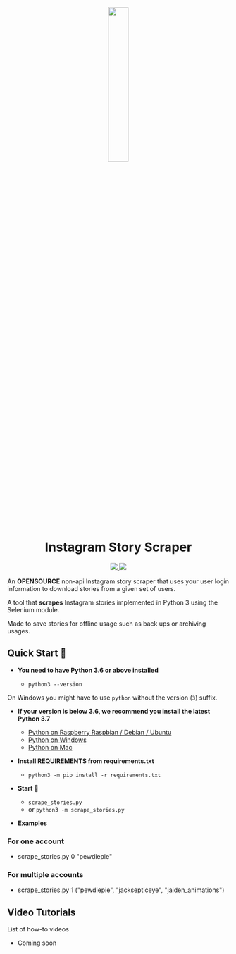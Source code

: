 <div align="center">
  <img width="30%" src="https://svgshare.com/i/CE1.svg"></img>
</div>
<h1 align="center">Instagram Story Scraper</h1>
<p align="center">
    <a href="https://github.com/SeleniumHQ/selenium">
      <img src="https://img.shields.io/badge/built%20with-Selenium-yellow.svg" />
    </a>
    <a href="https://www.python.org/">
    	<img src="https://img.shields.io/badge/built%20with-Python3-red.svg" />
    </a>
  </p>
<p>An <b>OPENSOURCE</b> non-api Instagram story scraper that uses your user login information to download stories from a given set of users.</p>
<p>
  <p>A tool that <b>scrapes</b> Instagram stories implemented in Python 3 using the Selenium module.<p>
</p>
<p>
  Made to save stories for offline usage such as back ups or archiving usages.
</p>


## Quick Start 🚀

- **You need to have Python 3.6 or above installed**

  - `python3 --version`

On Windows you might have to use `python` without the version (`3`) suffix.

- **If your version is below 3.6, we recommend you install the latest Python 3.7**

  - [Python on Raspberry Raspbian / Debian / Ubuntu](https://github.com/instabot-py/instabot.py/wiki/Installing-Python-3.7-on-Raspberry-Pi)
  - [Python on Windows](https://github.com/instabot-py/instabot.py/wiki/Installing-Python-on-Windows)
  - [Python on Mac](https://github.com/instabot-py/instabot.py/wiki/Installing-Python-3.7-on-macOS)

- **Install REQUIREMENTS from requirements.txt**

  - `python3 -m pip install -r requirements.txt`

- **Start** 🏁

    - `scrape_stories.py`
    - or `python3 -m scrape_stories.py`
- **Examples**
### For one account
  - scrape_stories.py 0 "pewdiepie"
### For multiple accounts
  - scrape_stories.py 1 ("pewdiepie", "jacksepticeye", "jaiden_animations")

## Video Tutorials
List of how-to videos
* Coming soon
